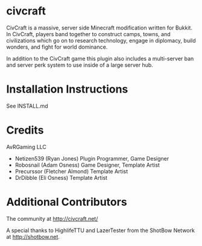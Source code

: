 civcraft
========

CivCraft is a massive, server side Minecraft modification written for Bukkit. In CivCraft, players band together to construct camps, towns, and civilizations which go on to research technology, engage in diplomacy, build wonders, and fight for world dominance. 

In addition to the CivCraft game this plugin also includes a multi-server ban and server perk system to use inside of a large server hub. 

Installation Instructions
==========================
See INSTALL.md

Credits
=======
AvRGaming LLC
- Netizen539 (Ryan Jones) Plugin Programmer, Game Designer
- Robosnail (Adam Osness) Game Designer, Template Artist
- Precurssor (Fletcher Almond) Template Artist
- DrDibble (Eli Osness) Template Artist

Additional Contributors
========================
The community at http://civcraft.net/

A special thanks to HighlifeTTU and LazerTester from the ShotBow Network at http://shotbow.net.
